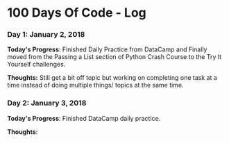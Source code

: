 # 100 Days Of Code - Log

### Day 1: January 2, 2018

**Today's Progress**: Finished Daily Practice from DataCamp and Finally moved from the Passing a List section of Python Crash Course to the Try It Yourself challenges. 

**Thoughts:** Still get a bit off topic but working on completing one task at a time instead of doing multiple things/ topics at the same time. 

<!-- **Link to work:** -->

### Day 2: January 3, 2018

**Today's Progress**: Finished DataCamp daily practice. 
<!--Fixed CSS, worked on canvas functionality for the app.--> 

**Thoughts**: 
<!-- I really struggled with CSS, but, overall, I feel like I am slowly getting better at it. Canvas is still new for me, but I managed to figure out some basic functionality.

<!-- **Link(s) to work**: [Calculator App](http://www.example.com)


### Day 3: January 4, 2018

<!-- **Today's Progress**: I've gone through many exercises on FreeCodeCamp.

<!-- **Thoughts** I've recently started coding, and it's a great feeling when I finally solve an algorithm challenge after a lot of attempts and hours spent.

<!-- **Link(s) to work**
1. [Find the Longest Word in a String](https://www.freecodecamp.com/challenges/find-the-longest-word-in-a-string)
2. [Title Case a Sentence](https://www.freecodecamp.com/challenges/title-case-a-sentence)
